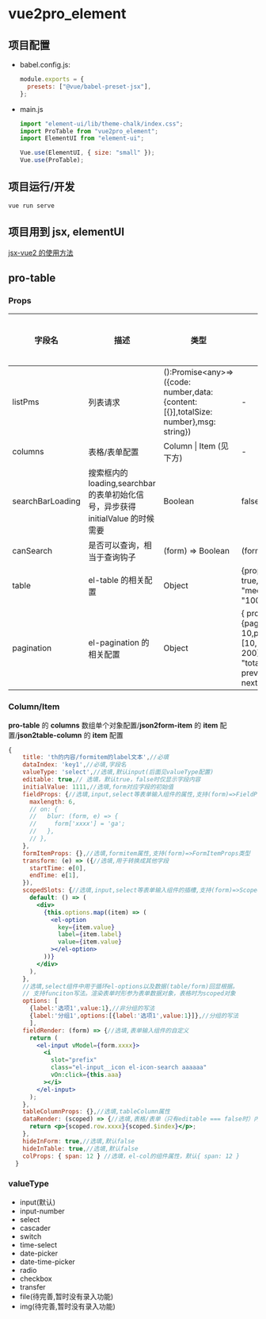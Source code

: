 <!--
 * @Author: zoufengfan
 * @Date: 2022-06-10 10:08:14
 * @LastEditTime: 2022-06-13 17:24:54
 * @LastEditors: zoufengfan
-->

# vue2pro_element

## 项目配置

- babel.config.js:
  ```js
  module.exports = {
    presets: ["@vue/babel-preset-jsx"],
  };
  ```
- main.js

  ```js
  import "element-ui/lib/theme-chalk/index.css";
  import ProTable from "vue2pro_element";
  import ElementUI from "element-ui";

  Vue.use(ElementUI, { size: "small" });
  Vue.use(ProTable);
  ```

## 项目运行/开发

```
vue run serve
```

## 项目用到 jsx, elementUI

[jsx-vue2 的使用方法](!https://github.com/vuejs/jsx-vue2)

## pro-table

### Props

| 字段名           | 描述                                                                            | 类型                                                                                    | 默认值                                                                                                     | 可选/必填 |
| ---------------- | ------------------------------------------------------------------------------- | --------------------------------------------------------------------------------------- | ---------------------------------------------------------------------------------------------------------- | --------- |
| listPms          | 列表请求                                                                        | ():Promise\<any\>=>({code: number,data: {content: [{}],totalSize: number},msg: string}) | -                                                                                                          | 必填      |
| columns          | 表格/表单配置                                                                   | Column \| Item (见下方)                                                                 | -                                                                                                          | 必填      |
| searchBarLoading | 搜索框内的 loading,searchbar 的表单初始化信号，异步获得 initialValue 的时候需要 | Boolean                                                                                 | false                                                                                                      | 可选      |
| canSearch        | 是否可以查询，相当于查询钩子                                                    | (form) => Boolean                                                                       | (form) => true                                                                                             | 可选      |
| table            | el-table 的相关配置                                                             | Object                                                                                  | {props: {border: true,size: "medium",height: "100%",}\}                                                    | 可选      |
| pagination       | el-pagination 的相关配置                                                        | Object                                                                                  | { props: {pageSize: 10,pageSizes: [10, 50, 100, 200],layout: "total, sizes, prev, pager, next, jumper",}\} | 可选      |

### Column/Item

**pro-table** 的 **columns** 数组单个对象配置/**json2form-item** 的 **item** 配置/**json2table-column** 的 **item** 配置

```jsx
{
    title: 'th的内容/formitem的label文本',//必填
    dataIndex: 'key1',//必填,字段名
    valueType: 'select',//选填,默认input(后面见valueType配置)
    editable: true,// 选填，默认true，false时仅显示字段内容
    initialValue: 1111,//选填,form对应字段的初始值
    fieldProps: {//选填,input,select等表单输入组件的属性,支持(form)=>FieldProps类型
      maxlength: 6,
      // on: {
      //   blur: (form, e) => {
      //     form['xxxx'] = 'ga';
      //   },
      // },
    },
    formItemProps: {},//选填,formitem属性,支持(form)=>FormItemProps类型
    transform: (e) => ({//选填,用于转换成其他字段
      startTime: e[0],
      endTime: e[1],
    }),
    scopedSlots: {//选填,input,select等表单输入组件的插槽,支持(form)=>ScopedSlots类型
      default: () => (
        <div>
          {this.options.map((item) => (
            <el-option
              key={item.value}
              label={item.label}
              value={item.value}
            ></el-option>
          ))}
        </div>
      ),
    },
    //选填,select组件中用于循环el-options以及数据(table/form)回显根据。
    // 支持funciton写法。渲染表单时形参为表单数据对象，表格时为scoped对象
    options: [
      {label:'选项1',value:1},//非分组的写法
      {label:'分组1',options:[{label:'选项1',value:1}]},//分组的写法
      ],
    fieldRender: (form) => {//选填,表单输入组件的自定义
      return (
        <el-input vModel={form.xxxx}>
          <i
            slot="prefix"
            class="el-input__icon el-icon-search aaaaaa"
            vOn:click={this.aaa}
          ></i>
        </el-input>
      );
    },
    tableColumnProps: {},//选填,tableColumn属性
    dataRender: (scoped) => {//选填,表格/表单（只有editable === false时）内容的自定义，渲染表单内容时scoped为表单数据对象
      return <p>{scoped.row.xxxx}{scoped.$index}</p>;
    },
    hideInForm: true,//选填,默认false
    hideInTable: true,//选填,默认false
    colProps: { span: 12 } //选填，el-col的组件属性，默认{ span: 12 }
  }
```

### valueType

- input(默认)
- input-number
- select
- cascader
- switch
- time-select
- date-picker
- date-time-picker
- radio
- checkbox
- transfer
- file(待完善,暂时没有录入功能)
- img(待完善,暂时没有录入功能)
